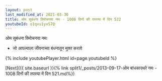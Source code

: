 ```yaml
---
layout: post
last_modified_at: 2021-03-30
title: ओम सुबंधना विमोचनया नमः - 1008 दिनों की तपस्या में दिन 522
youtubeId: o1qvu1yxS7Q
---
```

 
 
 ओम सुबंधना विमोचनया नमः  
 
 -  जो आपल्याला जीवनाच्या बंधनातून मुक्त करतो 
 
  
 
  
 
 
 
 
 
 


{% include youtubePlayer.html id=page.youtubeId %}
 
[Next]({{ site.baseurl }}{% link  split1/_posts/2013-09-17-ओम बांधकारथरे नमः - 1008 दिनों की तपस्या में दिन 521.md%})
 
